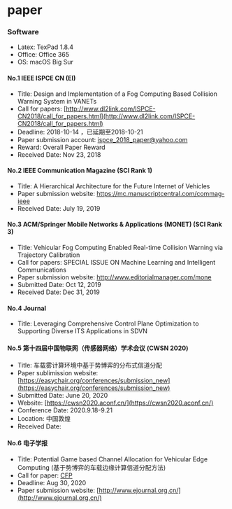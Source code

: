 # paper

### Software

* Latex: TexPad 1.8.4
* Office: Office 365
* OS: macOS Big Sur

#### No.1 IEEE ISPCE CN (EI)

- Title: Design and Implementation of a Fog Computing Based Collision Warning System in VANETs
- Call for papers: [http://www.dl2link.com/ISPCE-CN2018/call_for_papers.html](http://www.dl2link.com/ISPCE-CN2018/call_for_papers.html)
- Deadline: 2018-10-14 ，已延期至2018-10-21
- Paper submission account: [ispce_2018_paper@yahoo.com](ispce_2018_paper@yahoo.com)
- Reward: Overall Paper Reward
- Received Date: Nov 23, 2018

#### No.2 IEEE Communication Magazine (SCI Rank 1)

- Title: A Hierarchical Architecture for the Future Internet of Vehicles
- Paper submission website: <https://mc.manuscriptcentral.com/commag-ieee>
- Received Date: July 19, 2019

#### No.3 ACM/Springer Mobile Networks & Applications (MONET) (SCI Rank 3)

- Title: Vehicular Fog Computing Enabled Real-time Collision Warning via Trajectory Calibration
- Call for papers: SPECIAL ISSUE ON Machine Learning and Intelligent Communications
- Paper submission website: http://www.editorialmanager.com/mone
- Submitted Date: Oct 12, 2019
- Received Date: Dec 31, 2019

#### No.4 Journal

- Title: Leveraging Comprehensive Control Plane Optimization to Supporting Diverse ITS Applications in SDVN

#### No.5 第十四届中国物联网（传感器网络）学术会议 (CWSN 2020)

- Title: 车载雾计算环境中基于势博弈的分布式信道分配
- Paper sublimission website: [https://easychair.org/conferences/submission_new](https://easychair.org/conferences/submission_new)
- Submitted Date: June 20, 2020
- Website: [https://cwsn2020.aconf.cn/](https://cwsn2020.aconf.cn/)
- Conference Date: 2020.9.18-9.21 
- Location: 中国敦煌
- Received Date: 

#### No.6 电子学报

- Title: Potential Game based Channel Allocation for Vehicular Edge Computing (基于势博弈的车载边缘计算信道分配方法)
- Call for paper: [CFP](https://mp.weixin.qq.com/s?__biz=MzU4MzcxNTcyMA==&mid=2247484329&idx=1&sn=7656582c1a562db5deb9eae635f6ccce&chksm=fda59d4ecad214586613960a1481a5b57ed88ce25ecb26b6556ae5721badc143e3e19e937ab1&mpshare=1&scene=1&srcid=0818gFzBiYeaNDwVB1CvKecz&sharer_sharetime=1597745706482&sharer_shareid=05edcc03d74e1a998b02763d01f3c882#rd)
- Deadline: Aug 30, 2020
- Paper submission website: [http://www.ejournal.org.cn/](http://www.ejournal.org.cn/)
